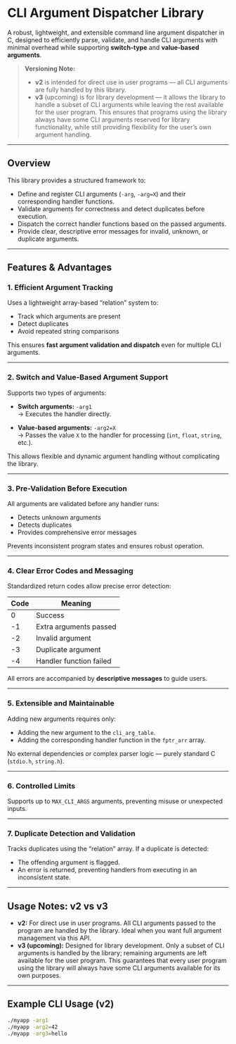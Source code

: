 # CLI Argument Dispatcher Library

A robust, lightweight, and extensible command line argument dispatcher in C, designed to efficiently parse, validate, and handle CLI arguments with minimal overhead while supporting **switch-type** and **value-based arguments**.

> **Versioning Note:**  
> - **v2** is intended for direct use in user programs — all CLI arguments are fully handled by this library.  
> - **v3** (upcoming) is for library development — it allows the library to handle a subset of CLI arguments while leaving the rest available for the user program. This ensures that programs using the library always have some CLI arguments reserved for library functionality, while still providing flexibility for the user’s own argument handling.

---

## Overview

This library provides a structured framework to:

- Define and register CLI arguments (`-arg`, `-arg=X`) and their corresponding handler functions.
- Validate arguments for correctness and detect duplicates before execution.
- Dispatch the correct handler functions based on the passed arguments.
- Provide clear, descriptive error messages for invalid, unknown, or duplicate arguments.

---

## Features & Advantages

### 1. Efficient Argument Tracking

Uses a lightweight array-based “relation” system to:

- Track which arguments are present
- Detect duplicates
- Avoid repeated string comparisons

This ensures **fast argument validation and dispatch** even for multiple CLI arguments.

---

### 2. Switch and Value-Based Argument Support

Supports two types of arguments:

- **Switch arguments:** `-arg1`  
  → Executes the handler directly.

- **Value-based arguments:** `-arg2=X`  
  → Passes the value `X` to the handler for processing (`int`, `float`, `string`, etc.).

This allows flexible and dynamic argument handling without complicating the library.

---

### 3. Pre-Validation Before Execution

All arguments are validated before any handler runs:

- Detects unknown arguments
- Detects duplicates
- Provides comprehensive error messages

Prevents inconsistent program states and ensures robust operation.

---

### 4. Clear Error Codes and Messaging

Standardized return codes allow precise error detection:

| Code | Meaning                  |
|------|-------------------------|
| 0    | Success                 |
| -1   | Extra arguments passed  |
| -2   | Invalid argument        |
| -3   | Duplicate argument      |
| -4   | Handler function failed |

All errors are accompanied by **descriptive messages** to guide users.

---

### 5. Extensible and Maintainable

Adding new arguments requires only:

- Adding the new argument to the `cli_arg_table`.
- Adding the corresponding handler function in the `fptr_arr` array.

No external dependencies or complex parser logic — purely standard C (`stdio.h`, `string.h`).

---

### 6. Controlled Limits

Supports up to `MAX_CLI_ARGS` arguments, preventing misuse or unexpected inputs.

---

### 7. Duplicate Detection and Validation

Tracks duplicates using the “relation” array. If a duplicate is detected:

- The offending argument is flagged.
- An error is returned, preventing handlers from executing in an inconsistent state.

---

## Usage Notes: v2 vs v3

- **v2:** For direct use in user programs. All CLI arguments passed to the program are handled by the library. Ideal when you want full argument management via this API.  
- **v3 (upcoming):** Designed for library development. Only a subset of CLI arguments is handled by the library; remaining arguments are left available for the user program. This guarantees that every user program using the library will always have some CLI arguments available for its own purposes.

---

## Example CLI Usage (v2)

```bash
./myapp -arg1
./myapp -arg2=42
./myapp -arg3=hello

